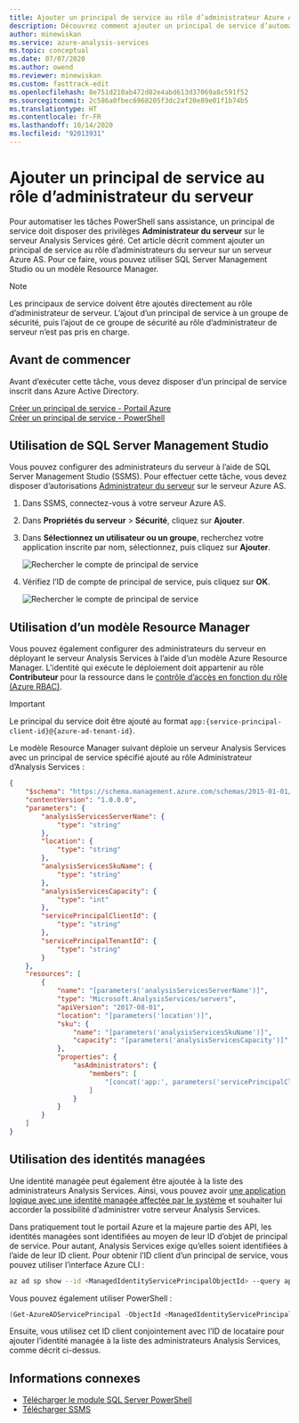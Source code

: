 ```yaml
---
title: Ajouter un principal de service au rôle d’administrateur Azure Analysis Services | Microsoft Docs
description: Découvrez comment ajouter un principal de service d’automatisation au rôle d’administrateur du serveur Azure Analysis Services
author: minewiskan
ms.service: azure-analysis-services
ms.topic: conceptual
ms.date: 07/07/2020
ms.author: owend
ms.reviewer: minewiskan
ms.custom: fasttrack-edit
ms.openlocfilehash: 8e751d210ab472d82e4abd613d37069a8c591f52
ms.sourcegitcommit: 2c586a0fbec6968205f3dc2af20e89e01f1b74b5
ms.translationtype: HT
ms.contentlocale: fr-FR
ms.lasthandoff: 10/14/2020
ms.locfileid: "92013931"
---
```

# <a name="add-a-service-principal-to-the-server-administrator-role"></a>Ajouter un principal de service au rôle d’administrateur du serveur 

 Pour automatiser les tâches PowerShell sans assistance, un principal de service doit disposer des privilèges **Administrateur du serveur** sur le serveur Analysis Services géré. Cet article décrit comment ajouter un principal de service au rôle d’administrateurs du serveur sur un serveur Azure AS. Pour ce faire, vous pouvez utiliser SQL Server Management Studio ou un modèle Resource Manager. 

> [!NOTE]
> Les principaux de service doivent être ajoutés directement au rôle d’administrateur de serveur. L’ajout d’un principal de service à un groupe de sécurité, puis l’ajout de ce groupe de sécurité au rôle d’administrateur de serveur n’est pas pris en charge. 

## <a name="before-you-begin"></a>Avant de commencer
Avant d’exécuter cette tâche, vous devez disposer d’un principal de service inscrit dans Azure Active Directory.

[Créer un principal de service - Portail Azure](../active-directory/develop/howto-create-service-principal-portal.md)   
[Créer un principal de service - PowerShell](../active-directory/develop/howto-authenticate-service-principal-powershell.md)

## <a name="using-sql-server-management-studio"></a>Utilisation de SQL Server Management Studio

Vous pouvez configurer des administrateurs du serveur à l’aide de SQL Server Management Studio (SSMS). Pour effectuer cette tâche, vous devez disposer d’autorisations [Administrateur du serveur](analysis-services-server-admins.md) sur le serveur Azure AS. 

1. Dans SSMS, connectez-vous à votre serveur Azure AS.
2. Dans **Propriétés du serveur** > **Sécurité**, cliquez sur **Ajouter**.
3. Dans **Sélectionnez un utilisateur ou un groupe**, recherchez votre application inscrite par nom, sélectionnez, puis cliquez sur **Ajouter**.

    ![Rechercher le compte de principal de service](./media/analysis-services-addservprinc-admins/aas-add-sp-ssms-picker.png)

4. Vérifiez l’ID de compte de principal de service, puis cliquez sur **OK**.
    
    ![Rechercher le compte de principal de service](./media/analysis-services-addservprinc-admins/aas-add-sp-ssms-add.png)

## <a name="using-a-resource-manager-template"></a>Utilisation d’un modèle Resource Manager

Vous pouvez également configurer des administrateurs du serveur en déployant le serveur Analysis Services à l’aide d’un modèle Azure Resource Manager. L’identité qui exécute le déploiement doit appartenir au rôle **Contributeur** pour la ressource dans le [contrôle d’accès en fonction du rôle (Azure RBAC)](../role-based-access-control/overview.md).

> [!IMPORTANT]
> Le principal du service doit être ajouté au format `app:{service-principal-client-id}@{azure-ad-tenant-id}`.

Le modèle Resource Manager suivant déploie un serveur Analysis Services avec un principal de service spécifié ajouté au rôle Administrateur d’Analysis Services :

```json
{
    "$schema": "https://schema.management.azure.com/schemas/2015-01-01/deploymentTemplate.json#",
    "contentVersion": "1.0.0.0",
    "parameters": {
        "analysisServicesServerName": {
            "type": "string"
        },
        "location": {
            "type": "string"
        },
        "analysisServicesSkuName": {
            "type": "string"
        },
        "analysisServicesCapacity": {
            "type": "int"
        },
        "servicePrincipalClientId": {
            "type": "string"
        },
        "servicePrincipalTenantId": {
            "type": "string"
        }
    },
    "resources": [
        {
            "name": "[parameters('analysisServicesServerName')]",
            "type": "Microsoft.AnalysisServices/servers",
            "apiVersion": "2017-08-01",
            "location": "[parameters('location')]",
            "sku": {
                "name": "[parameters('analysisServicesSkuName')]",
                "capacity": "[parameters('analysisServicesCapacity')]"
            },
            "properties": {
                "asAdministrators": {
                    "members": [
                        "[concat('app:', parameters('servicePrincipalClientId'), '@', parameters('servicePrincipalTenantId'))]"
                    ]
                }
            }
        }
    ]
}
```

## <a name="using-managed-identities"></a>Utilisation des identités managées

Une identité managée peut également être ajoutée à la liste des administrateurs Analysis Services. Ainsi, vous pouvez avoir [une application logique avec une identité managée affectée par le système](../logic-apps/create-managed-service-identity.md) et souhaiter lui accorder la possibilité d’administrer votre serveur Analysis Services.

Dans pratiquement tout le portail Azure et la majeure partie des API, les identités managées sont identifiées au moyen de leur ID d’objet de principal de service. Pour autant, Analysis Services exige qu’elles soient identifiées à l’aide de leur ID client. Pour obtenir l’ID client d’un principal de service, vous pouvez utiliser l’interface Azure CLI :

```bash
az ad sp show --id <ManagedIdentityServicePrincipalObjectId> --query appId -o tsv
```

Vous pouvez également utiliser PowerShell :

```powershell
(Get-AzureADServicePrincipal -ObjectId <ManagedIdentityServicePrincipalObjectId>).AppId
```

Ensuite, vous utilisez cet ID client conjointement avec l’ID de locataire pour ajouter l’identité managée à la liste des administrateurs Analysis Services, comme décrit ci-dessus.

## <a name="related-information"></a>Informations connexes

* [Télécharger le module SQL Server PowerShell](/sql/ssms/download-sql-server-ps-module)   
* [Télécharger SSMS](/sql/ssms/download-sql-server-management-studio-ssms)